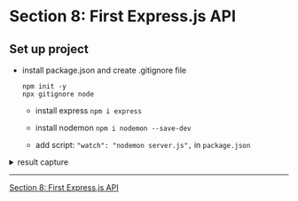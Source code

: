 #   Section 8: First Express.js API

## Set up project

- install package.json and create .gitignore file 
  ```
  npm init -y 
  npx gitignore node
  ````

  - install express `npm i express` 
 
  - install nodemon `npm i nodemon --save-dev`

  - add script: `"watch": "nodemon server.js",` in `package.json`


<details>
  <summary> result capture </summary>

-   run `npm run watch`

```

```

</details>

---

[Section 8: First Express.js API](../../contents/Section-8_First-Express.js-API.md) 